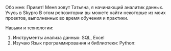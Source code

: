 Обо мне:
Привет! Меня зовут Татьяна, я начинающий аналитик данных. Учусь в Skypro
В этом репозитории вы можете найти некоторые из моих проектов, выполненных во время обучения и практики.

Навыки и технологии:
1. Инструменты анализа данных: SQL, Excel
2. Изучаю Язык программирования и библиотеки: Python:


